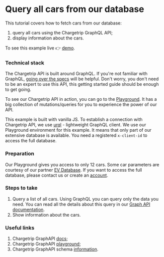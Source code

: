 # Query all cars from our database

This tutorial covers how to fetch cars from our database:

1.  query all cars using the Chargetrip GraphQL API;
2.  display information about the cars.

To see this example live 👉 [demo](https://examples.chargetrip.com/?id=car/).

### Technical stack

The Chargetrip API is built around GraphQL. If you're not familiar with GraphQL, [going over the specs](https://graphql.org/learn/) will be helpful. Don't worry, you don't need to be an expert to use this API, this getting started guide should be enough to get going.

To see our Chargetrip API in action, you can go to the [Playground](https://playground.chargetrip.com/). It has a big collection of mutations/queries for you to experience the power of our API.

This example is built with vanilla JS. To establish a connection with Chargetrip API, we use [urql](https://formidable.com/open-source/urql/) - lightweight GraphQL client. We use our Playground environment for this example. It means that only part of our extensive database is available. You need a registered `x-client-id` to access the full database.

### Preparation

Our Playground gives you access to only 12 cars. Some car parameters are courtesy of our partner [EV Database](https://ev-database.org/). If you want to access the full database, please contact us or create an [account](https://account.chargetrip.com).

### Steps to take

1. Query a list of all cars. Using GraphQL you can query only the data you need. You can read all the details about this query in our [Graph API documentation](https://developers.chargetrip.com/API-Reference/Cars/query-car).
2. Show information about the cars.

### Useful links

1. Chargetrip GraphAPI [docs](https://developers.chargetrip.com/);
2. Chargetrip GraphAPI [playground](https://playground.chargetrip.com/);
3. Chargetrip GraphAPI schema [information](https://voyager.chargetrip.com/).

